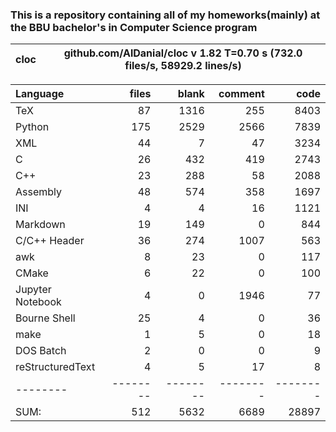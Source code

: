 ### This is a repository containing all of my homeworks(mainly) at the BBU bachelor's in Computer Science program


cloc|github.com/AlDanial/cloc v 1.82  T=0.70 s (732.0 files/s, 58929.2 lines/s)
--- | ---

Language|files|blank|comment|code
:-------|-------:|-------:|-------:|-------:
TeX|87|1316|255|8403
Python|175|2529|2566|7839
XML|44|7|47|3234
C|26|432|419|2743
C++|23|288|58|2088
Assembly|48|574|358|1697
INI|4|4|16|1121
Markdown|19|149|0|844
C/C++ Header|36|274|1007|563
awk|8|23|0|117
CMake|6|22|0|100
Jupyter Notebook|4|0|1946|77
Bourne Shell|25|4|0|36
make|1|5|0|18
DOS Batch|2|0|0|9
reStructuredText|4|5|17|8
--------|--------|--------|--------|--------
SUM:|512|5632|6689|28897


